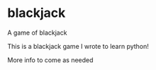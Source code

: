 # blackjack
A game of blackjack

This is a blackjack game I wrote to learn python!

More info to come as needed
